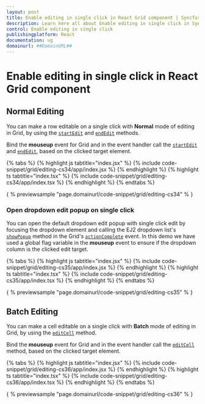 ```yaml
---
layout: post
title: Enable editing in single click in React Grid component | Syncfusion
description: Learn here all about Enable editing in single click in Syncfusion React Grid component of Syncfusion Essential JS 2 and more.
control: Enable editing in single click 
publishingplatform: React
documentation: ug
domainurl: ##DomainURL##
---
```


# Enable editing in single click in React Grid component

## Normal Editing

You can make a row editable on a single click with **Normal** mode of editing in Grid, by using the [`startEdit`](https://ej2.syncfusion.com/angular/documentation/api/grid/#startedit) and [`endEdit`](https://ej2.syncfusion.com/angular/documentation/api/grid/#endedit) methods.

Bind the **mouseup** event for Grid and in the event handler call the [`startEdit`](https://ej2.syncfusion.com/angular/documentation/api/grid/#startedit) and [`endEdit`](https://ej2.syncfusion.com/angular/documentation/api/grid/#endedit), based on the clicked target element.

{% tabs %}
{% highlight js tabtitle="index.jsx" %}
{% include code-snippet/grid/editing-cs34/app/index.jsx %}
{% endhighlight %}
{% highlight ts tabtitle="index.tsx" %}
{% include code-snippet/grid/editing-cs34/app/index.tsx %}
{% endhighlight %}
{% endtabs %}

{ % previewsample "page.domainurl/code-snippet/grid/editing-cs34" % }

### Open dropdown edit popup on single click

You can open the default dropdown edit popup with single click edit by focusing the dropdown element and calling the EJ2 dropdown list's [`showPopup`](https://ej2.syncfusion.com/angular/documentation/api/drop-down-list/#showpopup) method in the Grid's [`actionComplete`](https://ej2.syncfusion.com/angular/documentation/api/grid/#actioncomplete) event. In this demo we have used a global flag variable in the **mouseup** event to ensure if the dropdown column is the clicked edit target.

{% tabs %}
{% highlight js tabtitle="index.jsx" %}
{% include code-snippet/grid/editing-cs35/app/index.jsx %}
{% endhighlight %}
{% highlight ts tabtitle="index.tsx" %}
{% include code-snippet/grid/editing-cs35/app/index.tsx %}
{% endhighlight %}
{% endtabs %}

{ % previewsample "page.domainurl/code-snippet/grid/editing-cs35" % }

## Batch Editing

You can make a cell editable on a single click with **Batch** mode of editing in Grid, by using the [`editCell`](https://ej2.syncfusion.com/angular/documentation/api/grid/edit/#editcell) method.

Bind the **mouseup** event for Grid and in the event handler call the [`editCell`](https://ej2.syncfusion.com/angular/documentation/api/grid/edit/#editcell) method, based on the clicked target element.

{% tabs %}
{% highlight js tabtitle="index.jsx" %}
{% include code-snippet/grid/editing-cs36/app/index.jsx %}
{% endhighlight %}
{% highlight ts tabtitle="index.tsx" %}
{% include code-snippet/grid/editing-cs36/app/index.tsx %}
{% endhighlight %}
{% endtabs %}

{ % previewsample "page.domainurl/code-snippet/grid/editing-cs36" % }